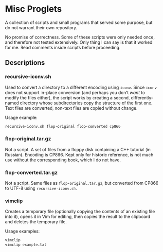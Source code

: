 # Misc Proglets

A collection of scripts and small programs that served some purpose, but do not warrant their own repository.

No promise of correctness. Some of these scripts were only needed once, and therefore not tested extensively. Only thing I can say is that it worked for me. Read comments inside scripts before proceeding.

## Descriptions

### recursive-iconv.sh

Used to convert a directory to a different encoding using `iconv`. Since `iconv` does not support in-place conversion (and perhaps you don't *want* to modify the files either), the script works by creating a second, differently-named directory whose subdirectories copy the structure of the first one. Text files are converted, non-text files are copied without change.

Usage example:
```bash
recursive-iconv.sh flop-original flop-converted cp866
```

### flop-original.tar.gz

Not a script. A set of files from a floppy disk containing a C++ tutorial (in Russian). Encoding is CP866. Kept only for historic reference, is not much use without the corresponding book, which I do not have.

### flop-converted.tar.gz

Not a script. Same files as `flop-original.tar.gz`, but converted from CP866 to UTF-8 using `recursive-iconv.sh`. 

### vimclip

Creates a temporary file (optionally copying the contents of an existing file into it), opens it in Vim for editing, then copies the result to the clipboard and deletes the temporary file.

Usage examples:
```sh
vimclip
vimclip example.txt
```
